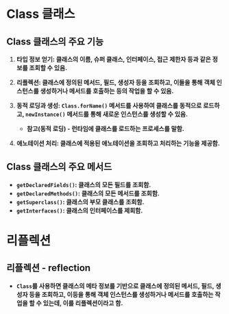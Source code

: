 # Class 클래스

## Class 클래스의 주요 기능

1. **타입 정보 얻기: 클래스의 이름, 슈퍼 클래스, 인터페이스, 접근 제한자 등과 같은 정보를 조회할 수 있음.**

2. **리플렉션: 클래스에 정의된 메서드, 필드, 생성자 등을 조회하고, 이들을 통해 객체 인스턴스를 생성하거나 메서드를 호출하는 등의 작업을 할 수 있음.**

3. **동적 로딩과 생성: `Class.forName()` 메서드를 사용하여 클래스를 동적으로 로드하고, `newInstance()` 메서드를 통해 새로운 인스턴스를 생성할 수 있음.**
    - **참고(동적 로딩) - 런타임에 클래스를 로드하는 프로세스를 말함.**

4. **애노테이션 처리: 클래스에 적용된 애노테이션을 조회하고 처리하는 기능을 제공함.**

## Class 클래스의 주요 메서드

- **`getDeclaredFields()`: 클래스의 모든 필드를 조회함.**
- **`getDeclaredMethods()`: 클래스의 모든 메서드를 조회함.**
- **`getSuperclass()`: 클래스의 부모 클래스를 조회함.**
- **`getInterfaces()`: 클래스의 인터페이스를 제회함.**

# 리플렉션

## 리플렉션 - reflection

- **`Class`를 사용하면 클래스의 메타 정보를 기반으로 클래스에 정의된 메서드, 필드, 생성자 등을 조회하고, 이등을 통해 객체 인스턴스를 생성하거나 메서드를 호출하는 작업을 할 수 있는데, 이를 리플렉션이라고 함.**

